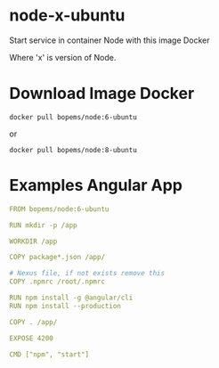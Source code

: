 # node-x-ubuntu
Start service in container Node with this image Docker

Where 'x' is version of Node.

# Download Image Docker
```shell
docker pull bopems/node:6-ubuntu
```
or
```shell
docker pull bopems/node:8-ubuntu
```

# Examples Angular App

```yml
FROM bopems/node:6-ubuntu

RUN mkdir -p /app

WORKDIR /app

COPY package*.json /app/

# Nexus file, if not exists remove this
COPY .npmrc /root/.npmrc

RUN npm install -g @angular/cli
RUN npm install --production

COPY . /app/

EXPOSE 4200

CMD ["npm", "start"]
```
